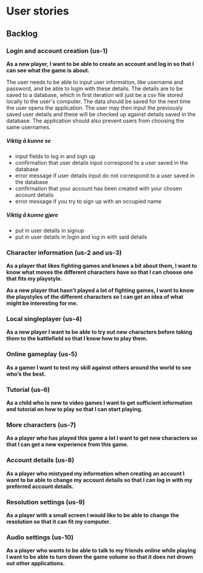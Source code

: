 # User stories
## Backlog
### Login and account creation (us-1)
**As a new player, I want to be able to create an account and log in so that I can see what the game is about.**

The user needs to be able to input user information, like username and password, and be able to login with these details. The details are to be saved to a database, which in first iteration will just be a csv file stored locally to the user's computer. The data should be saved for the next time the user opens the application. The user may then input the previously saved user details and these will be checked up against details saved in the database. The application should also prevent users from choosing the same usernames.

##### Viktig å kunne se
* input fields to log in and sign up
* confirmation that user details input correspond to a user saved in the database
* error message if user details input do not correspond to a user saved in the database
* confirmation that your account has been created with your chosen account details
* error message if you try to sign up with an occupied name
##### Viktig å kunne gjøre
* put in user details in signup
* put in user details in login and log in with said details
### Character information (us-2 and us-3)
**As a player that likes fighting games and knows a bit about them, I want to know what moves the different characters have so that I can choose one that fits my playstyle.**

**As a new player that hasn’t played a lot of fighting games, I want to know the playstyles of the different characters so I can get an idea of what might be interesting for me.**
### Local singleplayer (us-4)
**As a new player I want to be able to try out new characters before taking them to the battlefield so that I know how to play them.**
### Online gameplay (us-5)
**As a gamer I want to test my skill against others around the world to see who’s the best.**
### Tutorial (us-6)
**As a child who is new to video games I want to get sufficient information and tutorial on how to play so that I can start playing.**
### More characters (us-7)
**As a player who has played this game a lot I want to get new characters so that I can get a new experience from this game.**
### Account details (us-8)
**As a player who mistyped my information when creating an account I want to be able to change my account details so that I can log in with my preferred account details.**
### Resolution settings (us-9)
**As a player with a small screen I would like to be able to change the resolution so that it can fit my computer.**
### Audio settings (us-10)
**As a player who wants to be able to talk to my friends online while playing I want to be able to turn down the game volume so that it does not drown out other applications.**
